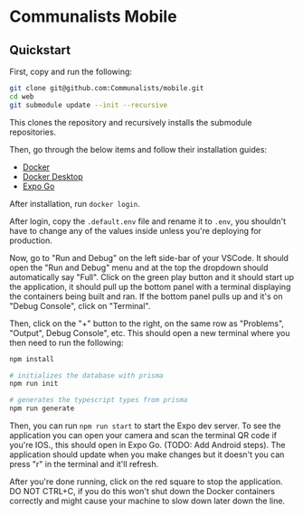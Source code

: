 # Communalists Mobile

## Quickstart

First, copy and run the following:

```sh
git clone git@github.com:Communalists/mobile.git
cd web
git submodule update --init --recursive
```

This clones the repository and recursively installs the submodule repositories.

Then, go through the below items and follow their installation guides:

- [Docker](https://docs.docker.com/engine/install/)
- [Docker Desktop](https://docs.docker.com/desktop/)
- [Expo Go](https://docs.expo.dev/get-started/set-up-your-environment/)

After installation, run `docker login`.

After login, copy the `.default.env` file and rename it to `.env`, you shouldn't have to change any of the values inside unless you're deploying for production.

Now, go to "Run and Debug" on the left side-bar of your VSCode. It should open the "Run and Debug" menu and at the top the dropdown should automatically say "Full". Click on the green play button and it should start up the application, it should pull up the bottom panel with a terminal displaying the containers being built and ran. If the bottom panel pulls up and it's on "Debug Console", click on "Terminal".

Then, click on the "+" button to the right, on the same row as "Problems", "Output", Debug Console", etc. This should open a new terminal where you then need to run the following:

```sh
npm install

# initializes the database with prisma
npm run init

# generates the typescript types from prisma
npm run generate
```

Then, you can run `npm run start` to start the Expo dev server. To see the application you can open your camera and scan the terminal QR code if you're IOS., this should open in Expo Go. (TODO: Add Android steps). The application should update when you make changes but it doesn't you can press "r" in the terminal and it'll refresh.

After you're done running, click on the red square to stop the application. DO NOT CTRL+C, if you do this won't shut down the Docker containers correctly and might cause your machine to slow down later down the line.
